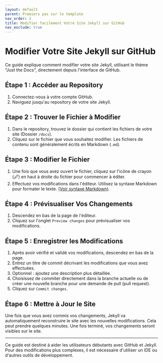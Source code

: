 ```yaml
---
layout: default
parent: Premiers pas sur le template
nav_order: 2
title: Modifier facilement Votre Site Jekyll sur GitHub
nav_exclude: true
---
```


# Modifier Votre Site Jekyll sur GitHub

Ce guide explique comment modifier votre site Jekyll, utilisant le thème "Just the Docs", directement depuis l'interface de GitHub.

## Étape 1 : Accéder au Repository

1. Connectez-vous à votre compte GitHub.
2. Naviguez jusqu'au repository de votre site Jekyll.

## Étape 2 : Trouver le Fichier à Modifier

1. Dans le repository, trouvez le dossier qui contient les fichiers de votre site (Dossier `/docs`).
2. Cliquez sur le fichier que vous souhaitez modifier. Les fichiers de contenu sont généralement écrits en Markdown (`.md`).

## Étape 3 : Modifier le Fichier

1. Une fois que vous avez ouvert le fichier, cliquez sur l'icône de crayon (🖉) en haut à droite du fichier pour commencer à éditer.
2. Effectuez vos modifications dans l'éditeur. Utilisez la syntaxe Markdown pour formater le texte. [(Voir syntaxe Markdown)](markdown_cheatsheet).

## Étape 4 : Prévisualiser Vos Changements

1. Descendez en bas de la page de l'éditeur.
2. Cliquez sur l'onglet `Preview changes` pour prévisualiser vos modifications.

## Étape 5 : Enregistrer les Modifications

1. Après avoir vérifié et validé vos modifications, descendez en bas de la page.
2. Entrez un titre de commit décrivant les modifications que vous avez effectuées.
3. Optionnel : ajoutez une description plus détaillée.
4. Choisissez de commiter directement dans la branche actuelle ou de créer une nouvelle branche pour une demande de pull (pull request).
5. Cliquez sur `Commit changes`.

## Étape 6 : Mettre à Jour le Site

Une fois que vous avez commis vos changements, Jekyll va automatiquement reconstruire le site avec les nouvelles modifications. Cela peut prendre quelques minutes. Une fois terminé, vos changements seront visibles sur le site.

---

Ce guide est destiné à aider les utilisateurs débutants avec GitHub et Jekyll. Pour des modifications plus complexes, il est nécessaire d'utiliser un IDE ou d'autres outils de développement.
